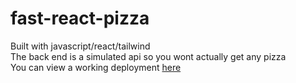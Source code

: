 # fast-react-pizza
Built with javascript/react/tailwind <br>
The back end is a simulated api so you wont actually get any pizza <br>
You can view a working deployment [here](https://64e8d563d561de13c206a239--my-fast-react-pizza.netlify.app/)
